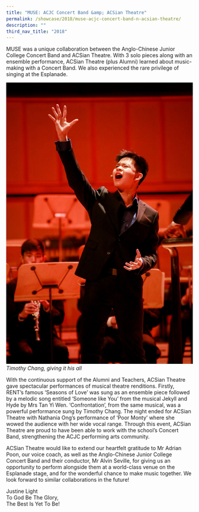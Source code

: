 ```yaml
---
title: "MUSE: ACJC Concert Band &amp; ACSian Theatre"
permalink: /showcase/2018/muse-acjc-concert-band-n-acsian-theatre/
description: ""
third_nav_title: "2018"
---
```

MUSE was a unique collaboration between the Anglo-Chinese Junior College Concert Band and ACSian Theatre. With 3 solo pieces along with an ensemble performance, ACSian Theatre (plus Alumni) learned about music-making with a Concert Band. We also experienced the rare privilege of singing at the Esplanade.

![](/images/MUSE%203.jpeg)
_Timothy Chang, giving it his all_

With the continuous support of the Alumni and Teachers, ACSian Theatre gave spectacular performances of musical theatre renditions. Firstly, RENT’s famous ‘Seasons of Love’ was sung as an ensemble piece followed by a melodic song entitled ‘Someone like You’ from the musical Jekyll and Hyde by Mrs Tan Yi Wen. ‘Confrontation’, from the same musical, was a powerful performance sung by Timothy Chang. The night ended for ACSian Theatre with Nathania Ong’s performance of ‘Poor Monty’ where she wowed the audience with her wide vocal range. Through this event, ACSian Theatre are proud to have been able to work with the school’s Concert Band, strengthening the ACJC performing arts community.

  

ACSian Theatre would like to extend our heartfelt gratitude to Mr Adrian Poon, our voice coach, as well as the Anglo-Chinese Junior College Concert Band and their conductor, Mr Alvin Seville, for giving us an opportunity to perform alongside them at a world-class venue on the Esplanade stage, and for the wonderful chance to make music together. We look forward to similar collaborations in the future!

  

Justine Light<br>
To God Be The Glory,<br>
The Best Is Yet To Be!